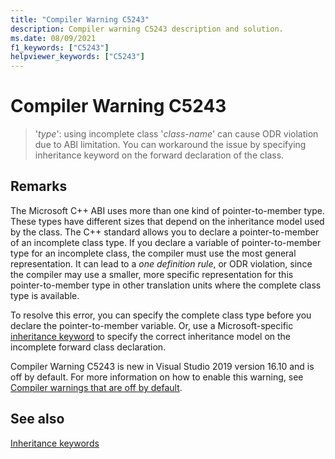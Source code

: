 ```yaml
---
title: "Compiler Warning C5243"
description: Compiler warning C5243 description and solution.
ms.date: 08/09/2021
f1_keywords: ["C5243"]
helpviewer_keywords: ["C5243"]
---
```

# Compiler Warning C5243

> '*type*': using incomplete class '*class-name*' can cause ODR violation due to ABI limitation. You can workaround the issue by specifying inheritance keyword on the forward declaration of the class.

## Remarks

The Microsoft C++ ABI uses more than one kind of pointer-to-member type. These types have different sizes that depend on the inheritance model used by the class. The C++ standard allows you to declare a pointer-to-member of an incomplete class type. If you declare a variable of pointer-to-member type for an incomplete class, the compiler must use the most general representation. It can lead to a *one definition rule*, or ODR violation, since the compiler may use a smaller, more specific representation for this pointer-to-member type in other translation units where the complete class type is available.

To resolve this error, you can specify the complete class type before you declare the pointer-to-member variable. Or, use a Microsoft-specific [inheritance keyword](../../cpp/inheritance-keywords.md) to specify the correct inheritance model on the incomplete forward class declaration.

Compiler Warning C5243 is new in Visual Studio 2019 version 16.10 and is off by default. For more information on how to enable this warning, see [Compiler warnings that are off by default](../../preprocessor/compiler-warnings-that-are-off-by-default.md).

## See also

[Inheritance keywords](../../cpp/inheritance-keywords.md)
